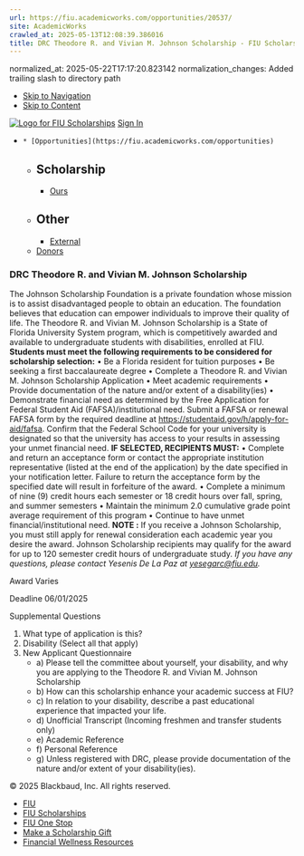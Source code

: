 ```yaml
---
url: https://fiu.academicworks.com/opportunities/20537/
site: AcademicWorks
crawled_at: 2025-05-13T12:08:39.386016
title: DRC Theodore R. and Vivian M. Johnson Scholarship - FIU Scholarships
---
```

normalized_at: 2025-05-22T17:17:20.823142
normalization_changes: Added trailing slash to directory path

  * [Skip to Navigation](https://fiu.academicworks.com/opportunities/20537#navigation)
  * [Skip to Content](https://fiu.academicworks.com/opportunities/20537#main)

[![Logo for FIU Scholarships](https://s3.amazonaws.com/static.academicworks.com/clients/fiu/assets/images/logo.png)](http://fiu.academicworks.com) [Sign In](https://fiu.academicworks.com/users/sign_in)
  *     * [Opportunities](https://fiu.academicworks.com/opportunities)
      * ## Scholarship
        * [Ours](https://fiu.academicworks.com/opportunities)
      * ## Other
        * [External](https://fiu.academicworks.com/opportunities/external)
    * [Donors](https://fiu.academicworks.com/donors)


### DRC Theodore R. and Vivian M. Johnson Scholarship
The Johnson Scholarship Foundation is a private foundation whose mission is to assist disadvantaged people to obtain an education. The foundation believes that education can empower individuals to improve their quality of life. The Theodore R. and Vivian M. Johnson Scholarship is a State of Florida University System program, which is competitively awarded and available to undergraduate students with disabilities, enrolled at FIU.
**Students must meet the following requirements to be considered for scholarship selection:** • Be a Florida resident for tuition purposes • Be seeking a first baccalaureate degree • Complete a Theodore R. and Vivian M. Johnson Scholarship Application • Meet academic requirements • Provide documentation of the nature and/or extent of a disability(ies) • Demonstrate financial need as determined by the Free Application for Federal Student Aid (FAFSA)/institutional need. Submit a FAFSA or renewal FAFSA form by the required deadline at https://studentaid.gov/h/apply-for-aid/fafsa. Confirm that the Federal School Code for your university is designated so that the university has access to your results in assessing your unmet financial need.
**IF SELECTED, RECIPIENTS MUST:** • Complete and return an acceptance form or contact the appropriate institution representative (listed at the end of the application) by the date specified in your notification letter. Failure to return the acceptance form by the specified date will result in forfeiture of the award. • Complete a minimum of nine (9) credit hours each semester or 18 credit hours over fall, spring, and summer semesters • Maintain the minimum 2.0 cumulative grade point average requirement of this program • Continue to have unmet financial/institutional need.
**NOTE :** If you receive a Johnson Scholarship, you must still apply for renewal consideration each academic year you desire the award. Johnson Scholarship recipients may qualify for the award for up to 120 semester credit hours of undergraduate study.
_If you have any questions, please contact Yesenis De La Paz at yesegarc@fiu.edu._ 

Award
    Varies 

Deadline
    06/01/2025 

Supplemental Questions
    
  1. What type of application is this? 
  2. Disability (Select all that apply)
  3. New Applicant Questionnaire
     * a) Please tell the committee about yourself, your disability, and why you are applying to the Theodore R. and Vivian M. Johnson Scholarship
     * b) How can this scholarship enhance your academic success at FIU? 
     * c) In relation to your disability, describe a past educational experience that impacted your life. 
     * d) Unofficial Transcript (Incoming freshmen and transfer students only) 
     * e) Academic Reference
     * f) Personal Reference
     * g) Unless registered with DRC, please provide documentation of the nature and/or extent of your disability(ies). 


© 2025 Blackbaud, Inc. All rights reserved. 
  * [FIU ](http://fiu.edu/)
  * [FIU Scholarships](http://scholarships.fiu.edu)
  * [FIU One Stop](http://onestop.fiu.edu)
  * [Make a Scholarship Gift](https://give.fiu.edu/give-now/)
  * [Financial Wellness Resources](https://go.fiu.edu/iGrad)


